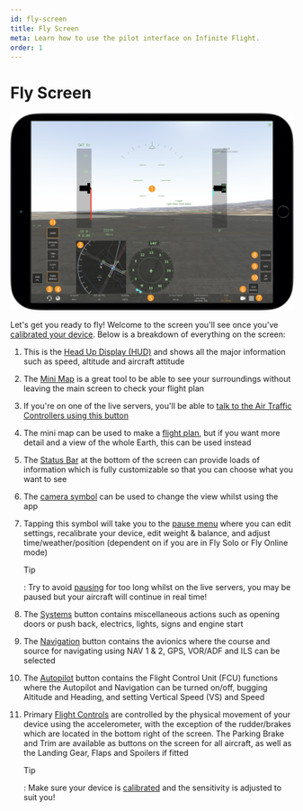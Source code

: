 ```yaml
---
id: fly-screen
title: Fly Screen
meta: Learn how to use the pilot interface on Infinite Flight.
order: 1
---
```


# Fly Screen

![Fly Screen](_images/manual/frames/hud-screen.png)



Let&#39;s get you ready to fly! Welcome to the screen you'll see once you've [calibrated your device](/guide/getting-started-guide/pilot-user-interface/calibration#calibration). Below is a breakdown of everything on the screen:



1. This is the [Head Up Display (HUD)](/guide/getting-started-guide/pilot-user-interface/hud#head-up-display-(hud)) and shows all the major information such as speed, altitude and aircraft attitude 

   

2. The [Mini Map](/guide/getting-started-guide/pilot-user-interface/flight-planning#mini-map) is a great tool to be able to see your surroundings without leaving the main screen to check your flight plan

   

3. If you&#39;re on one of the live servers, you'll be able to [talk to the Air Traffic Controllers using this button](/guide/getting-started-guide/pilot-user-interface/communication#communication)

   

4. The mini map can be used to make a [flight plan](/guide/getting-started-guide/pilot-user-interface/flight-planning), but if you want more detail and a view of the whole Earth, this can be used instead

   

5. The [Status Bar](/guide/getting-started-guide/pilot-user-interface/status-bar#status-bar) at the bottom of the screen can provide loads of information which is fully customizable so that you can choose what you want to see

   

6. The [camera symbol](/guide/getting-started-guide/pilot-user-interface/cameras#camera) can be used to change the view whilst using the app 

   

7. Tapping this symbol will take you to the [pause menu](/guide/getting-started-guide/pilot-user-interface/pause-menu) where you can edit settings, recalibrate your device, edit weight &amp; balance, and adjust time/weather/position (dependent on if you are in Fly Solo or Fly Online mode)

   

   Tip

   : Try to avoid [pausing](/guide/getting-started-guide/pilot-user-interface/pause-menu#pause-menu) for too long whilst on the live servers, you may be paused but your aircraft will continue in real time! 

   

8. The [Systems](/guide/getting-started-guide/pilot-user-interface/systems#systems) button contains miscellaneous actions such as opening doors or push back, electrics, lights, signs and engine start

   

9. The [Navigation](/guide/getting-started-guide/pilot-user-interface/navigation#navigation) button contains the avionics where the course and source for navigating using NAV 1 &amp; 2, GPS, VOR/ADF and ILS can be selected

   

10. The [Autopilot](/guide/getting-started-guide/pilot-user-interface/autopilot#autopilot) button contains the Flight Control Unit (FCU) functions where the Autopilot and Navigation can be turned on/off, bugging Altitude and Heading, and setting Vertical Speed (VS) and Speed

    

11. Primary [Flight Controls](/guide/getting-started-guide/pilot-user-interface/flight-controls#flight-controls) are controlled by the physical movement of your device using the accelerometer, with the exception of the rudder/brakes which are located in the bottom right of the screen. The Parking Brake and Trim are available as buttons on the screen for all aircraft, as well as the Landing Gear, Flaps and Spoilers if fitted

    

    Tip

    : Make sure your device is [calibrated](/guide/getting-started-guide/pilot-user-interface/calibration#calibration) and the sensitivity is adjusted to suit you! 

